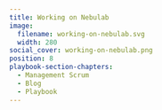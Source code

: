 ```yaml
---
title: Working on Nebulab
image:
  filename: working-on-nebulab.svg
  width: 280
social_cover: working-on-nebulab.png
position: 8
playbook-section-chapters:
  - Management Scrum
  - Blog
  - Playbook
---
```

